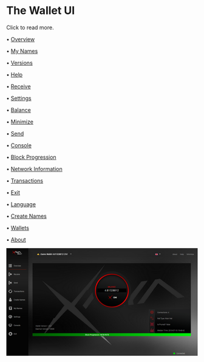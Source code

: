 # The Wallet UI

Click to read more.

• [Overview](overview.md)

• [My Names](my_names.md)

• [Versions](versions.md)

• [Help](help.md)

• [Receive](receive.md)

• [Settings](settings.md)

• [Balance](balance.md)

• [Minimize](minimize.md)

• [Send](send.md)

• [Console](console.md)

• [Block Progression](block_progression.md)

• [Network Information](network_info.md)

• [Transactions](transactions.md)

• [Exit](exit.md)

• [Language](language.md)

• [Create Names](create_names.md)

• [Wallets](wallets.md)

• [About](about.md)

  

![XAYA Electron Wallet](img/xaya-electron-wallet-overview-game-wallet.zoom52.png 
"XAYA Electron Wallet")



